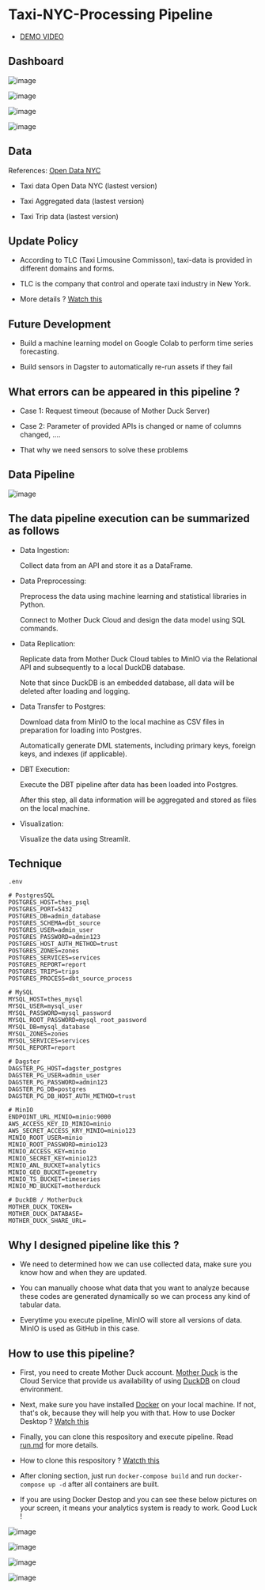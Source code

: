 # Taxi-NYC-Processing Pipeline 
- [DEMO VIDEO](https://drive.google.com/drive/folders/1RyPruEoPn-zYbq3FFYwOhJEzLBbye8sv?usp=sharing)

## Dashboard

![image](https://github.com/user-attachments/assets/0ac7c933-aafe-40b4-8645-e99d9d78041e)

![image](https://github.com/user-attachments/assets/73b4cf05-b51e-4b38-93bf-29767fc8bab2)

![image](https://github.com/user-attachments/assets/9237f4d8-2688-40ef-bf87-9f1e86a4bd24)

![image](https://github.com/user-attachments/assets/18958f99-a359-4f99-bf99-0dab6078d530)

## Data 

References: [Open Data NYC](https://opendata.cityofnewyork.us/data/) 

- Taxi data Open Data NYC (lastest version)

- Taxi Aggregated data (lastest version)

- Taxi Trip data (lastest version)

## Update Policy

- According to TLC (Taxi Limousine Commisson), taxi-data is provided in different domains and forms.

- TLC is the company that control and operate taxi industry in New York.

- More details ? [Watch this](https://www.nyc.gov/site/tlc/index.page)  

## Future Development 

- Build a machine learning model on Google Colab to perform time series forecasting.

- Build sensors in Dagster to automatically re-run assets if they fail

## What errors can be appeared in this pipeline ?

- Case 1: Request timeout (because of Mother Duck Server)

- Case 2: Parameter of provided APIs is changed or name of columns changed, ....

- That why we need sensors to solve these problems

## Data Pipeline

![image](https://github.com/user-attachments/assets/a48e5c9a-8597-4960-a9f9-c035254ecba5)


## The data pipeline execution can be summarized as follows

- Data Ingestion:
  
  Collect data from an API and store it as a DataFrame.


- Data Preprocessing:
  
    Preprocess the data using machine learning and statistical libraries in Python.
  
    Connect to Mother Duck Cloud and design the data model using SQL commands.

  
- Data Replication:
  
    Replicate data from Mother Duck Cloud tables to MinIO via the Relational API and subsequently to a local DuckDB database.
  
    Note that since DuckDB is an embedded database, all data will be deleted after loading and logging.

  
- Data Transfer to Postgres:
  
    Download data from MinIO to the local machine as CSV files in preparation for loading into Postgres.
  
    Automatically generate DML statements, including primary keys, foreign keys, and indexes (if applicable).
  
  
- DBT Execution:
  
    Execute the DBT pipeline after data has been loaded into Postgres.
  
    After this step, all data information will be aggregated and stored as files on the local machine.

  
- Visualization:
 
  Visualize the data using Streamlit.

## Technique

    .env
    
    # PostgresSQL
    POSTGRES_HOST=thes_psql
    POSTGRES_PORT=5432
    POSTGRES_DB=admin_database
    POSTGRES_SCHEMA=dbt_source
    POSTGRES_USER=admin_user
    POSTGRES_PASSWORD=admin123
    POSTGRES_HOST_AUTH_METHOD=trust
    POSTGRES_ZONES=zones
    POSTGRES_SERVICES=services
    POSTGRES_REPORT=report
    POSTGRES_TRIPS=trips
    POSTGRES_PROCESS=dbt_source_process
    
    # MySQL
    MYSQL_HOST=thes_mysql
    MYSQL_USER=mysql_user
    MYSQL_PASSWORD=mysql_password
    MYSQL_ROOT_PASSWORD=mysql_root_password
    MYSQL_DB=mysql_database
    MYSQL_ZONES=zones
    MYSQL_SERVICES=services
    MYSQL_REPORT=report
    
    # Dagster
    DAGSTER_PG_HOST=dagster_postgres
    DAGSTER_PG_USER=admin_user
    DAGSTER_PG_PASSWORD=admin123
    DAGSTER_PG_DB=postgres
    DAGSTER_PG_DB_HOST_AUTH_METHOD=trust
    
    # MinIO
    ENDPOINT_URL_MINIO=minio:9000
    AWS_ACCESS_KEY_ID_MINIO=minio
    AWS_SECRET_ACCESS_KRY_MINIO=minio123
    MINIO_ROOT_USER=minio
    MINIO_ROOT_PASSWORD=minio123
    MINIO_ACCESS_KEY=minio
    MINIO_SECRET_KEY=minio123
    MINIO_ANL_BUCKET=analytics
    MINIO_GEO_BUCKET=geometry
    MINIO_TS_BUCKET=timeseries
    MINIO_MD_BUCKET=motherduck
    
    # DuckDB / MotherDuck
    MOTHER_DUCK_TOKEN=
    MOTHER_DUCK_DATABASE=
    MOTHER_DUCK_SHARE_URL=

## Why I designed pipeline like this ?

- We need to determined how we can use collected data, make sure you know how and when they are updated.

- You can manually choose what data that you want to analyze because these codes are generated dynamically so we can process any kind of tabular data.

- Everytime you execute pipeline, MinIO will store all versions of data. MinIO is used as GitHub in this case. 

## How to use this pipeline?

- First, you need to create Mother Duck account. [Mother Duck](https://motherduck.com/) is the Cloud Service that provide us availability of using [DuckDB](https://duckdb.org/) on cloud environment.

- Next, make sure you have installed [Docker](https://www.docker.com/) on your local machine. If not, that's ok, because they will help you with that. How to use Docker Desktop ? [Watch this](https://www.youtube.com/watch?v=7y50rZItKCQ)

- Finally, you can clone this respository and execute pipeline. Read [run.md](https://github.com/KhaiHuy123/taxi-nyc-processing-pipeline/blob/main/run.md) for more details.

- How to clone this respository ? [Watcth this](https://www.youtube.com/watch?v=8Dd7KRpKeaE)

- After cloning section, just run `docker-compose build` and run `docker-compose up -d` after all containers are built.

- If you are using Docker Destop and you can see these below pictures on your screen, it means your analytics system is ready to work. Good Luck !

![image](https://github.com/user-attachments/assets/4f39dfbc-eade-406f-a9a9-684e53b6b306)

![image](https://github.com/user-attachments/assets/0da35d6d-39ce-419d-ae16-a5ec1996e2af)

![image](https://github.com/user-attachments/assets/7776ea3f-289f-4275-912a-153bd1a0fdac)

![image](https://github.com/user-attachments/assets/4eaa2b39-5d8a-42c3-951d-b60803c97635)

